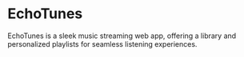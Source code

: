 # EchoTunes
EchoTunes is a sleek music streaming web app, offering a library and personalized playlists for seamless listening experiences.
